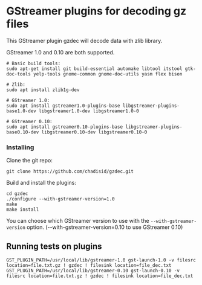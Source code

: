 # GStreamer plugins for decoding gz files

This GStreamer plugin gzdec will decode data with zlib library.

GStreamer 1.0 and 0.10 are both supported.

```
# Basic build tools:
sudo apt-get install git build-essential automake libtool itstool gtk-doc-tools yelp-tools gnome-common gnome-doc-utils yasm flex bison

# Zlib:
sudo apt install zlib1g-dev

# GStreamer 1.0:
sudo apt install gstreamer1.0-plugins-base libgstreamer-plugins-base1.0-dev libgstreamer1.0-dev libgstreamer1.0-0

# GStreamer 0.10:
sudo apt install gstreamer0.10-plugins-base libgstreamer-plugins-base0.10-dev libgstreamer0.10-dev libgstreamer0.10-0
```

### Installing

Clone the git repo:
```
git clone https://github.com/chadisid/gzdec.git
```

Build and install the plugins:
```
cd gzdec
./configure --with-gstreamer-version=1.0
make
make install
```

You can choose which GStreamer version to use with the `--with-gstreamer-version` option. (--with-gstreamer-version=0.10 to use GStreamer 0.10)

## Running tests on plugins

```
GST_PLUGIN_PATH=/usr/local/lib/gstreamer-1.0 gst-launch-1.0 -v filesrc location=file.txt.gz ! gzdec ! filesink location=file_dec.txt
GST_PLUGIN_PATH=/usr/local/lib/gstreamer-0.10 gst-launch-0.10 -v filesrc location=file.txt.gz ! gzdec ! filesink location=file_dec.txt
```
